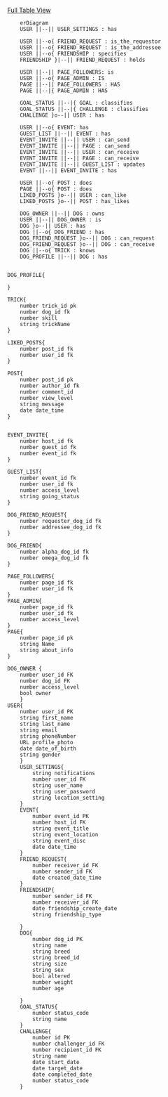 [Full Table View](https://mermaid.live/edit#pako:eNq1V91T4joU_1c6fVZHVBR5Y9aqHVngUtydueNMJrShzVia3ibousj_vidpCmmbqvtwfUA453e-P5Js3ZBFxB26DvyR4obiuMDrp0z-fAy8ufP-fnz8_q6-o8BbLPzJXeAMnQTzp6wBY1vndu57kxs09_559IIF4ChHIiGoIP9tCBes-LoIjqKCcE5Il0hw788AznMS0hUlvMQZvF3pestAwtKo7T0gZ6M7D91Ox-PpT28eSE_athVmdPPdn4AmPygBkmhXAqD7UQvVUKMQJeZuOhqjYDFaPAYVVJIAFKaYcyNQC_Lb_Wg89iZgpQ0_8HZsX9HuQno_vMlCc5U1mTs09iGBOk6FcAyIIiB_8sNfeGbbSGdwhjjJom6gys1XgIbGgoSEvpAvKf0UawQ4dDZ5hAUx46pFXYl2Zm82VWoiVunYl97GHPsP3g2S5KBRHOl5Sp9JJ07rAjcUbu_MzfQOTX9ODq0NBMCx14y32_4APrS8xFsapWLpUKRkOV4NAGoMnVZVelHWQy2EvxEwCmi4sJj73x4A85yxV8P-bD699cdePXxdrafMQGzl7538UJq2pYpss16SwhEFDZ8RjZz8uUaPWCypqzqVP9M0LSkcJLPYyfCaaO1G8eo2csaFRdmGk6IiKwVS1C7ZcA5vRMIKi8qQrdckkyI18gslryglLyStkWU_oZBtMmFVYnB0sGvY1jjWFZLzoz6QoPscPGXm-NSDSexpiGWXWOjgbiZq-fkfVR92w7Yb2VE7szBhCCkyU60zFzP4RFxgseHaZHsk6qb1_IAdey_uT0-T39Bc14jTPMEd2tiaxLilqX7SNXoTOuHzrj6cgn8t3ZlXrdausBoVnfiJmk-DgJdsAxXNVszIVrkbt1ZXbh9si6FBbRd-yVgqtzHRFyKwJdes3cbsoebjihbQt1nTdTjvLVSyxrTebLozarQ8YRmZKKv6eJiPnbxgK5oSBEzBmlPNVmhJC5HU-xhObiOi6pzZ3xt1eOaCZALuKCEWlFUn0wdJNgQV6xBtk5PD5eeVFVGLm7LSGNwyhABCzVm1QrYtN_ZjPnto8ardYnGxFBNUpKSDVznTwY4oDw-s5kY1_LYuitqyUGdnK5fVuaXK1mQqe2FB4F-EPrIr79rbLyr9xCFlc1VQkOUJzVFpXllv5ciAibfc4NdchPlt-6andNaumbWjlgUh7U7i9HcbysmvA00NOU5hSZvi2odXQuNE7N01t0V80FuLxbjxW_KtTg8kX3MfRLVrPAbaeuxtHiY4TUkWf1RRmlM9J7efJVbVGTwuRKO2igH0mFg5cPnIU1I15Oc52LlH7poUsAMjeOKqYJ9ceFyCL-4Qvi7TDXyDVQ84uDax4C0L3eEKp5wcueUjQL-IG1QvovCYdYei2AAtx5k73Lq_3OHxef_05Pz6_HxwNbjs9U-ve0fuG5DPrvon572r04vB9eV173pw1t8dub8ZA729k_7pWf-s1-tfXAwuzwanV0cuUeq_ly9z9UBXRv5VAtLm7g9noPel)

```mermaid
    erDiagram
    USER ||--|| USER_SETTINGS : has

    USER ||--o{ FRIEND_REQUEST : is_the_requestor
    USER ||--o{ FRIEND_REQUEST : is_the_addressee
    USER ||--o{ FRIENDSHIP : specifies
    FRIENDSHIP }|--|| FRIEND_REQUEST : holds

    USER ||--|| PAGE_FOLLOWERS: is
    USER ||--o{ PAGE_ADMIN : IS
    PAGE ||--|| PAGE_FOLLOWERS : HAS
    PAGE ||--|{ PAGE_ADMIN : HAS

    GOAL_STATUS ||--|{ GOAL : classifies
    GOAL_STATUS ||--|{ CHALLENGE : classifies
    CHALLENGE }o--|| USER : has

    USER ||--o{ EVENT: has
    GUEST_LIST ||--|| EVENT : has
    EVENT_INVITE ||--|| USER : can_send
    EVENT_INVITE ||--|| PAGE : can_send
    EVENT_INVITE ||--|| USER : can_receive
    EVENT_INVITE ||--|| PAGE : can_receive
    EVENT_INVITE ||--|| GUEST_LIST : updates
    EVENT ||--|| EVENT_INVITE : has

    USER ||--o{ POST : does
    PAGE ||--o{ POST : does
    LIKED_POSTS }o--|| USER : can_like
    LIKED_POSTS }o--|| POST : has_likes

    DOG_OWNER ||--|| DOG : owns
    USER ||--|| DOG_OWNER : is
    DOG }o--|| USER : has
    DOG ||--o{ DOG_FRIEND : has
    DOG_FRIEND_REQUEST }o--|| DOG : can_request
    DOG_FRIEND_REQUEST }o--|| DOG : can_receive
    DOG ||--o{ TRICK : knows
    DOG_PROFILE ||--|| DOG : has


DOG_PROFILE{

}

TRICK{
    number trick_id pk
    number dog_id fk
    number skill
    string trickName
}

LIKED_POSTS{
    number post_id fk
    number user_id fk
}

POST{
    number post_id pk
    number author_id fk
    number comment_id
    number view_level
    string message
    date date_time
}


EVENT_INVITE{
    number host_id fk
    number guest_id fk
    number event_id fk
}

GUEST_LIST{
    number event_id fk
    number user_id fk
    number access_level
    string going_status
}

DOG_FRIEND_REQUEST{
    number requester_dog_id fk
    number addressee_dog_id fk
}

DOG_FRIEND{
    number alpha_dog_id fk
    number omega_dog_id fk
}

PAGE_FOLLOWERS{
    number page_id fk
    number user_id fk
}
PAGE_ADMIN{
    number page_id fk
    number user_id fk
    number access_level
}
PAGE{
    number page_id pk
    string Name
    string about_info
}

DOG_OWNER {
    number user_id FK
    number dog_id FK
    number access_level
    bool owner
    }
USER{
    number user_id PK
    string first_name
    string last_name
    string email
    string phoneNumber
    URL profile_photo
    date date_of_birth
    string gender
    }
    USER_SETTINGS{
        string notifications
        number user_id FK
        string user_name
        string user_password
        string location_setting
    }
    EVENT{
        number event_id PK
        number host_id FK
        string event_title
        string event_location
        string event_disc
        date date_time
    }
    FRIEND_REQUEST{
        number receiver_id FK
        number sender_id FK
        date created_date_time
    }
    FRIENDSHIP{
        number sender_id FK
        number receiver_id FK
        date friendship_create_date
        string friendship_type
        
    }
    DOG{
        number dog_id PK
        string name
        string breed
        string breed_id
        string size
        string sex
        bool altered
        number weight   
        number age
       
    }
    GOAL_STATUS{
        number status_code
        string name
    }
    CHALLENGE{
        number id PK
        number challenger_id FK
        number recipient_id FK
        string name
        date start_date
        date target_date
        date completed_date
        number status_code
    }
```
